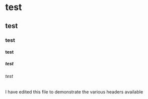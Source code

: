 # test 
## test
### test
#### test
##### test
###### test
I have edited this file to demonstrate the various headers available
